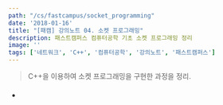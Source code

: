 ```yaml
---
path: "/cs/fastcampus/socket_programming"
date: '2018-01-16'
title: "[패캠] 강의노트 04. 소켓 프로그래밍"
description: 패스트캠퍼스 컴퓨터공학 기초 소켓 프로그래밍 정리
image: ''
tags: ['네트워크', 'C++', '컴퓨터공학', '강의노트', '패스트캠퍼스']
---
```

> C++을 이용하여 소켓 프로그래밍을 구현한 과정을 정리.

#### 
- 
